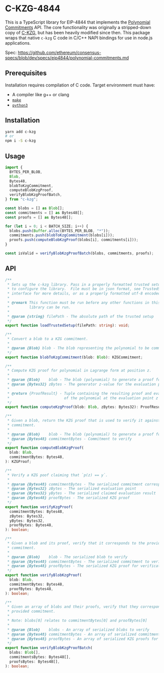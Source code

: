 # C-KZG-4844

This is a TypeScript library for EIP-4844 that implements the [Polynomial
Commitments](https://github.com/ethereum/consensus-specs/blob/dev/specs/deneb/polynomial-commitments.md)
API. The core functionality was originally a stripped-down copy of
[C-KZG](https://github.com/benjaminion/c-kzg), but has been heavily modified
since then. This package wraps that native `c-kzg` C code in C/C++ NAPI bindings for use in node.js applications.

Spec: https://github.com/ethereum/consensus-specs/blob/dev/specs/eip4844/polynomial-commitments.md

## Prerequisites

Installation requires compilation of C code. Target environment must have:

- A compiler like g++ or clang
- [`make`](https://www.gnu.org/software/make/manual/make.html)
- [`python3`](https://docs.python.org/3/)

## Installation

```sh
yarn add c-kzg
# or
npm i -S c-kzg
```

## Usage

```ts
import {
  BYTES_PER_BLOB,
  Blob,
  Bytes48,
  blobToKzgCommitment,
  computeBlobKzgProof,
  verifyBlobKzgProofBatch,
} from "c-kzg";

const blobs = [] as Blob[];
const commitments = [] as Bytes48[];
const proofs = [] as Bytes48[];

for (let i = 0; i < BATCH_SIZE; i++) {
  blobs.push(Buffer.alloc(BYTES_PER_BLOB, "*"));
  commitments.push(blobToKzgCommitment(blobs[i]));
  proofs.push(computeBlobKzgProof(blobs[i], commitments[i]));
}

const isValid = verifyBlobKzgProofBatch(blobs, commitments, proofs);
```

## API

```ts
/**
 * Sets up the c-kzg library. Pass in a properly formatted trusted setup file
 * to configure the library.  File must be in json format, see TrustedSetupJson
 * interface for more details, or as a properly formatted utf-8 encoded file.
 *
 * @remark This function must be run before any other functions in this
 *         library can be run.
 *
 * @param {string} filePath - The absolute path of the trusted setup
 */
export function loadTrustedSetup(filePath: string): void;

/**
 * Convert a blob to a KZG commitment.
 *
 * @param {Blob} blob - The blob representing the polynomial to be committed to
 */
export function blobToKzgCommitment(blob: Blob): KZGCommitment;

/**
 * Compute KZG proof for polynomial in Lagrange form at position z.
 *
 * @param {Blob}    blob - The blob (polynomial) to generate a proof for
 * @param {Bytes32} zBytes - The generator z-value for the evaluation points
 *
 * @return {ProofResult} - Tuple containing the resulting proof and evaluation
 *                         of the polynomial at the evaluation point z
 */
export function computeKzgProof(blob: Blob, zBytes: Bytes32): ProofResult;

/**
 * Given a blob, return the KZG proof that is used to verify it against the
 * commitment.
 *
 * @param {Blob}    blob - The blob (polynomial) to generate a proof for
 * @param {Bytes48} commitmentBytes - Commitment to verify
 */
export function computeBlobKzgProof(
  blob: Blob,
  commitmentBytes: Bytes48,
): KZGProof;

/**
 * Verify a KZG poof claiming that `p(z) == y`.
 *
 * @param {Bytes48} commitmentBytes - The serialized commitment corresponding to polynomial p(x)
 * @param {Bytes32} zBytes - The serialized evaluation point
 * @param {Bytes32} yBytes - The serialized claimed evaluation result
 * @param {Bytes48} proofBytes - The serialized KZG proof
 */
export function verifyKzgProof(
  commitmentBytes: Bytes48,
  zBytes: Bytes32,
  yBytes: Bytes32,
  proofBytes: Bytes48,
): boolean;

/**
 * Given a blob and its proof, verify that it corresponds to the provided
 * commitment.
 *
 * @param {Blob}    blob - The serialized blob to verify
 * @param {Bytes48} commitmentBytes - The serialized commitment to verify
 * @param {Bytes48} proofBytes - The serialized KZG proof for verification
 */
export function verifyBlobKzgProof(
  blob: Blob,
  commitmentBytes: Bytes48,
  proofBytes: Bytes48,
): boolean;

/**
 * Given an array of blobs and their proofs, verify that they corresponds to their
 * provided commitment.
 *
 * Note: blobs[0] relates to commitmentBytes[0] and proofBytes[0]
 *
 * @param {Blob}    blobs - An array of serialized blobs to verify
 * @param {Bytes48} commitmentBytes - An array of serialized commitments to verify
 * @param {Bytes48} proofBytes - An array of serialized KZG proofs for verification
 */
export function verifyBlobKzgProofBatch(
  blobs: Blob[],
  commitmentsBytes: Bytes48[],
  proofsBytes: Bytes48[],
): boolean;
```
